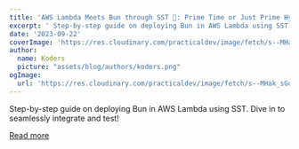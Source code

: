 ```yaml
---
title: 'AWS Lambda Meets Bun through SST 🐰: Prime Time or Just Prime Hype? 🥵'
excerpt: ' Step-by-step guide on deploying Bun in AWS Lambda using SST. Dive in to seamlessly integrate and test!'
date: '2023-09-22'
coverImage: 'https://res.cloudinary.com/practicaldev/image/fetch/s--MHak_sGo--/c_imagga_scale,f_auto,fl_progressive,h_420,q_auto,w_1000/https://dev-to-uploads.s3.amazonaws.com/uploads/articles/lffdjf8qetxnq593du9a.png'
author:
  name: Koders
  picture: "assets/blog/authors/koders.png"
ogImage:
  url: 'https://res.cloudinary.com/practicaldev/image/fetch/s--MHak_sGo--/c_imagga_scale,f_auto,fl_progressive,h_420,q_auto,w_1000/https://dev-to-uploads.s3.amazonaws.com/uploads/articles/lffdjf8qetxnq593du9a.png'
---
```


 Step-by-step guide on deploying Bun in AWS Lambda using SST. Dive in to seamlessly integrate and test!

[Read more](https://dev.to/slsbytheodo/aws-lambda-meets-bun-through-sst-prime-time-or-just-prime-hype-2pb2)

